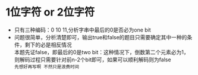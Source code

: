 # 1位字符 or 2位字符
* 只有三种编码：0 10 11,分析字串中最后的0是否必为one bit  
* 问题很简单，分析清楚即可，输出true和false的题目只需要确定其中一种的条件，剩下的必是相反情况  
  本题先证false，即最后的0是two bit：这种情况下，倒数第二个元素必为1，则解码过程只需要针对前n-2个bit即可，如果可以顺利解码则为false  
  `先想好再写啊 不然只是浪费时间`
